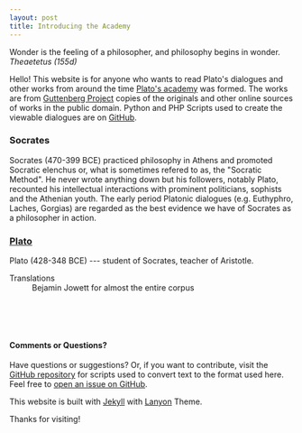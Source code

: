 ```yaml
---
layout: post
title: Introducing the Academy
---
```


<p class="message">Wonder is the feeling of a philosopher, and philosophy begins in wonder. <i>Theaetetus (155d)</i></p>

Hello! This website is for anyone who wants to read Plato's dialogues and other works from around the time [Plato's academy](https://en.wikipedia.org/wiki/Platonic_Academy) was formed. The works are from
[Guttenberg Project](https://www.gutenberg.org/) copies of the originals and other online sources of works in the public domain. Python and PHP Scripts used to create the viewable dialogues are on <a href="https://github.com/insomnicles/academy">GitHub</a>.

### Socrates

Socrates (470-399 BCE) practiced philosophy in Athens and promoted Socratic elenchus or, what is sometimes refered to as, the "Socratic Method". He never wrote anything down but his followers, notably Plato, recounted his intellectual interactions with prominent politicians, sophists and the Athenian youth. The early period Platonic dialogues (e.g. Euthyphro, Laches, Gorgias) are regarded as the best evidence we have of Socrates as a philosopher in action.

### [Plato](/plato)

Plato (428-348 BCE) --- student of Socrates, teacher of Aristotle.

<dl>
  <dt>Translations</dt>
  <dd>Bejamin Jowett for almost the entire corpus</dd>
</dl>

<!-- ### [Aristotle](/aristotle)

Aristotle (384-322BCE) was a Greek philosopher and polymath during the Classical period in Ancient Greece. Taught by Plato, he was the founder of the Peripatetic school of philosophy within the Lyceum and the wider Aristotelian tradition. -->

<br><br><br>

#### Comments or Questions?

Have questions or suggestions? Or, if you want to contribute, visit the <a href="https://github.com/insomnicles/academy">GitHub repository</a> for scripts used to convert text to the format used here. Feel free to [open an issue on GitHub](https://github.com/insomnicles/academy).

This website is built with [Jekyll](https://jekyllrb.com) with [Lanyon](https://github.com/poole/lanyon) Theme.

Thanks for visiting!
